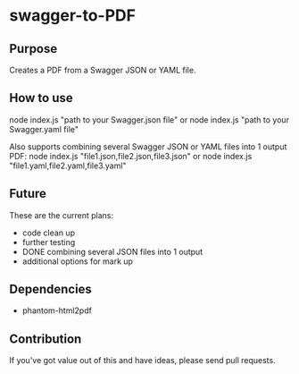 # swagger-to-PDF
## Purpose
Creates a PDF from a Swagger JSON or YAML file.

## How to use
node index.js "path to your Swagger.json file" or node index.js "path to your Swagger.yaml file"

Also supports combining several Swagger JSON or YAML files into 1 output PDF:
node index.js "file1.json,file2.json,file3.json" or node index.js "file1.yaml,file2.yaml,file3.yaml"

## Future
These are the current plans:
* code clean up
* further testing
* DONE combining several JSON files into 1 output
* additional options for mark up

## Dependencies
* phantom-html2pdf

## Contribution
If you've got value out of this and have ideas, please send pull requests.